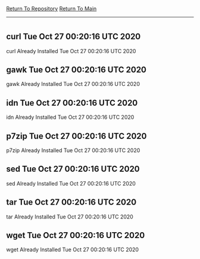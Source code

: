 [Return To Repository](https://github.com/deathbybandaid/piholeparser/)
[Return To Main](https://github.com/deathbybandaid/piholeparser/blob/master/RecentRunLogs/Mainlog.md)
____________________________________
# 
## curl Tue Oct 27 00:20:16 UTC 2020
curl Already Installed Tue Oct 27 00:20:16 UTC 2020
## gawk Tue Oct 27 00:20:16 UTC 2020
gawk Already Installed Tue Oct 27 00:20:16 UTC 2020
## idn Tue Oct 27 00:20:16 UTC 2020
idn Already Installed Tue Oct 27 00:20:16 UTC 2020
## p7zip Tue Oct 27 00:20:16 UTC 2020
p7zip Already Installed Tue Oct 27 00:20:16 UTC 2020
## sed Tue Oct 27 00:20:16 UTC 2020
sed Already Installed Tue Oct 27 00:20:16 UTC 2020
## tar Tue Oct 27 00:20:16 UTC 2020
tar Already Installed Tue Oct 27 00:20:16 UTC 2020
## wget Tue Oct 27 00:20:16 UTC 2020
wget Already Installed Tue Oct 27 00:20:16 UTC 2020
